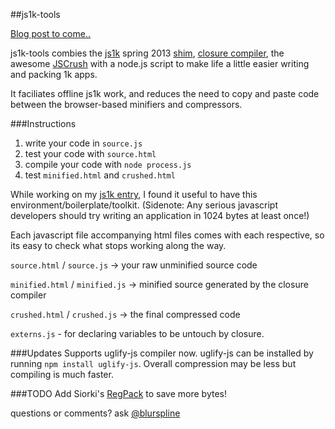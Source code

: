 ##js1k-tools

[Blog post to come..](http://www.lab4games.net/zz85/blog)

js1k-tools combies the [js1k](http://http://js1k.com/) spring 2013 [shim](http://js1k.com/2013-spring/rules), [closure compiler](https://developers.google.com/closure/compiler/), the awesome [JSCrush](http://www.iteral.com/jscrush/) with a node.js script to make life a little easier writing and packing 1k apps.

It faciliates offline js1k work, and reduces the need to copy and paste code between the browser-based minifiers and compressors.

###Instructions

1. write your code in `source.js`
2. test your code with `source.html`
3. compile your code with `node process.js`
4. test `minified.html` and `crushed.html`

While working on my [js1k entry](http://js1k.com/2013-spring/demo/1542), I found it useful to have this environment/boilerplate/toolkit. (Sidenote: Any serious javascript developers should try writing an application in 1024 bytes at least once!)

Each javascript file accompanying html files comes with each respective, so its easy to check what stops working along the way.

`source.html` / `source.js` -> your raw unminified source code

`minified.html` / `minified.js` -> minified source generated by the closure compiler

`crushed.html` / `crushed.js` -> the final compressed code

`externs.js` - for declaring variables to be untouch by closure.

###Updates
Supports uglify-js compiler now. uglify-js can be installed by running `npm install uglify-js`. Overall compression may be less but compiling is much faster.

###TODO
Add Siorki's [RegPack](https://github.com/Siorki/RegPack) to save more bytes!

questions or comments? ask [@blurspline](http://twitter.com/blurspline)